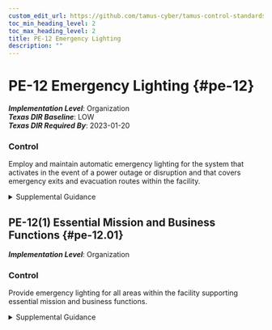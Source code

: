 ```yaml
---
custom_edit_url: https://github.com/tamus-cyber/tamus-control-standards/tree/main/content/tamus.edu/TAMUS_profile.xml
toc_min_heading_level: 2
toc_max_heading_level: 2
title: PE-12 Emergency Lighting
description: ""
---
```


# PE-12 Emergency Lighting {#pe-12}

_**Implementation Level**_: Organization\
_**Texas DIR Baseline**_: LOW\
_**Texas DIR Required By**_: 2023-01-20

### Control

Employ and maintain automatic emergency lighting for the system that activates in the event of a power outage or disruption and that covers emergency exits and evacuation routes within the facility.

<details>
  <summary>Supplemental Guidance</summary>

The provision of emergency lighting applies primarily to organizational facilities that contain concentrations of system resources, including data centers, server rooms, and mainframe computer rooms. Emergency lighting provisions for the system are described in the contingency plan for the organization. If emergency lighting for the system fails or cannot be provided, organizations consider alternate processing sites for power-related contingencies.

</details>

## PE-12(1) Essential Mission and Business Functions {#pe-12.01}

_**Implementation Level**_: Organization

### Control

Provide emergency lighting for all areas within the facility supporting essential mission and business functions.

<details>
  <summary>Supplemental Guidance</summary>

Organizations define their essential missions and functions.

</details>

